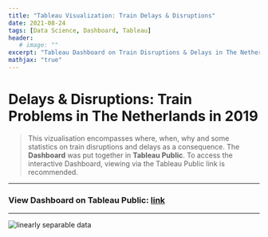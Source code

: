 ```yaml
---
title: "Tableau Visualization: Train Delays & Disruptions"
date: 2021-08-24
tags: [Data Science, Dashboard, Tableau]
header:
   # image: ""
excerpt: "Tableau Dashboard on Train Disruptions & Delays in The Netherlands"
mathjax: "true"
---
```


# Delays & Disruptions: Train Problems in The Netherlands in 2019

> This vizualisation encompasses where, when, why and some statistics on train disruptions and delays as a consequence. The **Dashboard** was put together in **Tableau Public**. To access the interactive Dashboard, viewing via the Tableau Public link is recommended.

---
### View Dashboard on Tableau Public: [link](https://public.tableau.com/views/Treinstoringen_2019/Dashboard1?:language=en-US&:display_count=n&:origin=viz_share_link)
---

<img src="{{ site.url }}{{ site.baseurl }}/images/Train_Dash.png" alt="linearly separable data">

